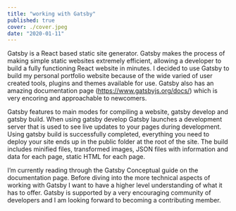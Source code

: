 ```yaml
---
title: "working with Gatsby"
published: true
cover: ./cover.jpeg
date: "2020-01-11"
---
```


Gatsby is a React based static site generator. Gatsby makes the process of making simple static websites extremely efficient, allowing a developer to build a fully functioning React website in minutes. I decided to use Gatsby to build my personal portfolio website because of the wide varied of user created tools, plugins and themes available for use. Gatsby also has an amazing documentation page (https://www.gatsbyjs.org/docs/) which is very encoring and approachable to newcomers.

Gatsby features to main modes for compiling a website, gatsby develop and gatsby build. When using gatsby develop Gatsby launches a development server that is used to see live updates to your pages during development. Using gatsby build is successfully completed, everything you need to deploy your site ends up in the public folder at the root of the site. The build includes minified files, transformed images, JSON files with information and data for each page, static HTML for each page.

I’m currently reading through the Gatsby Conceptual guide on the documentation page. Before diving into the more technical aspects of working with Gatsby I want to have a higher level understanding of what it has to offer. Gatsby is supported by a very encouraging community of developers and I am looking forward to becoming a contributing member.